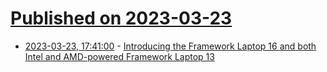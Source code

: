 # [Published on 2023-03-23](index.md)

* [2023-03-23, 17:41:00](https://lobste.rs/s/jwljsv/introducing_framework_laptop_16_both) - [Introducing the Framework Laptop 16 and both Intel and AMD-powered Framework Laptop 13](https://frame.work/blog/introducing-the-framework-laptop-16-and-both-intel-and-amd-powered-framework-laptop-13)
